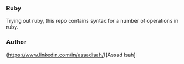 ### Ruby

Trying out ruby, this repo contains syntax for a number of operations in ruby.

### Author
(https://www.linkedin.com/in/assadisah/)[Assad Isah]

